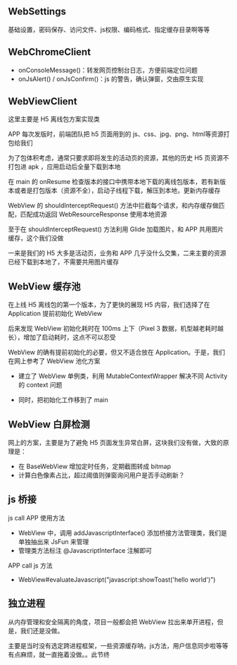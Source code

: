 
## WebSettings

基础设置，密码保存、访问文件、js权限、编码格式、指定缓存目录啊等等

## WebChromeClient

- onConsoleMessage()：转发网页控制台日志，方便前端定位问题
- onJsAlert() / onJsConfirm()：js 的警告，确认弹窗，交由原生实现

## WebViewClient

这里主要是 H5 离线包方案实现类

APP 每次发版时，前端团队把 h5 页面用到的 js、css、jpg、png、html等资源打包给我们

为了包体积考虑，通常只要求即将发生的活动页的资源，其他的历史 H5 页资源不打包进 apk ，应用启动后全量下载到本地

在 main 的 onResume 检查版本的接口中携带本地下载的离线包版本，若有新版本或者是打包版本（资源不全），启动子线程下载，解压到本地，更新内存缓存


WebView 的 shouldInterceptRequest() 方法中拦截每个请求，和内存缓存做匹配，匹配成功返回 WebResourceResponse 使用本地资源

至于在 shouldInterceptRequest() 方法利用 Glide 加载图片，和 APP 共用图片缓存，这个我们没做

一来是我们的 H5 大多是活动页，业务和 APP 几乎没什么交集，二来主要的资源已经下载到本地了，不需要共用图片缓存

## WebView 缓存池

在上线 H5 离线包的第一个版本，为了更快的展现 H5 内容，我们选择了在 Application 提前初始化 WebView

后来发现 WebView 初始化耗时在 100ms 上下（Pixel 3 数据，机型越老耗时越长），增加了启动耗时，这点不可以忍受

WebView 的确有提前初始化的必要，但又不适合放在 Application。于是，我们在网上参考了 WebView 池化方案

- 建立了 WebView 单例类，利用 MutableContextWrapper 解决不同 Activity 的 context 问题

- 同时，把初始化工作移到了 main

## WebView 白屏检测

网上的方案，主要是为了避免 H5 页面发生异常白屏，这块我们没有做，大致的原理是：

- 在 BaseWebView 增加定时任务，定期截图转成 bitmap
- 计算白色像素占比，超过阈值则弹窗询问用户是否手动刷新？

## js 桥接

js call APP 使用方法

- WebView 中，调用 addJavascriptInterface() 添加桥接方法管理类，我们是单独抽出来 JsFun 来管理
- 管理类方法标注 @JavascriptInterface 注解即可

APP call js 方法

- WebView#evaluateJavascript("javascript:showToast('hello world')")

## 独立进程

从内存管理和安全隔离的角度，项目一般都会把 WebView 拉出来单开进程，但是，我们还是没做。

主要是当时没有选定跨进程框架，一些资源缓存呐，js方法，用户信息同步啦等等有点麻烦，就一直拖着没做。。此节终